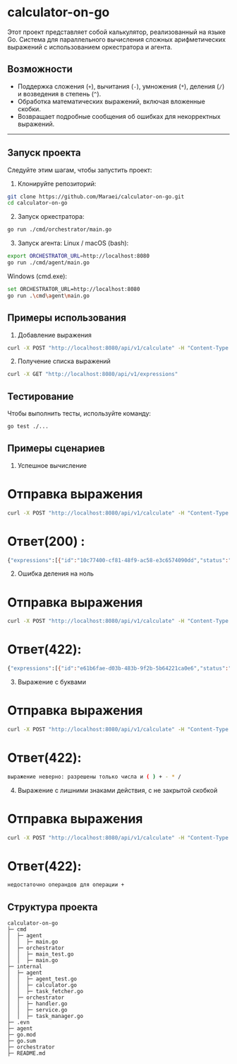 # calculator-on-go

Этот проект представляет собой калькулятор, реализованный на языке Go. Система для параллельного вычисления сложных арифметических выражений с использованием оркестратора и агента.

## Возможности

- Поддержка сложения (`+`), вычитания (`-`), умножения (`*`), деления (`/`) и возведения в степень (`^`).
- Обработка математических выражений, включая вложенные скобки.
- Возвращает подробные сообщения об ошибках для некорректных выражений.

---

## Запуск проекта

Следуйте этим шагам, чтобы запустить проект:

1. Клонируйте репозиторий:
 
```bash
git clone https://github.com/Maraei/calculator-on-go.git
cd calculator-on-go
```

2. Запуск оркестратора:

```bash
go run ./cmd/orchestrator/main.go
```
3. Запуск агента:
Linux / macOS (bash):
```bash
export ORCHESTRATOR_URL=http://localhost:8080
go run ./cmd/agent/main.go
```
Windows (cmd.exe):
```bash
set ORCHESTRATOR_URL=http://localhost:8080
go run .\cmd\agent\main.go
```

## Примеры использования

1. Добавление выражения

```bash
curl -X POST "http://localhost:8080/api/v1/calculate" -H "Content-Type: application/json" -d '{"expression": "3 + 4 * 2"}'
```

2. Получение списка выражений
```bash
curl -X GET "http://localhost:8080/api/v1/expressions"
```

## Тестирование

Чтобы выполнить тесты, используйте команду:

```bash
go test ./...
```

## Примеры сценариев
1. Успешное вычисление
# Отправка выражения
```bash
curl -X POST "http://localhost:8080/api/v1/calculate" -H "Content-Type: application/json" -d '{"expression": "(3 +2)*5 "}'
```
# Ответ(200) :
```bash
{"expressions":[{"id":"10c77400-cf81-48f9-ac58-e3c6574090dd","status":"completed","result":25,"input":"(3 +2)*5 "}]}
```

2. Ошибка деления на ноль

# Отправка выражения
```bash
curl -X POST "http://localhost:8080/api/v1/calculate" -H "Content-Type: application/json" -d '{"expression": "3 / 0 "}'
```
# Ответ(422):
```bash
{"expressions":[{"id":"e61b6fae-d03b-483b-9f2b-5b64221ca0e6","status":"error","error":"деление на ноль","input":"3 / 0"}]}
```

3. Выражение с буквами

# Отправка выражения
```bash
curl -X POST "http://localhost:8080/api/v1/calculate" -H "Content-Type: application/json" -d '{"expression": "df"}'
```
# Ответ(422):
```bash
выражение неверно: разрешены только числа и ( ) + - * /
```
4. Выражение c лишними знаками действия, с не закрытой скобкой

# Отправка выражения
```bash
curl -X POST "http://localhost:8080/api/v1/calculate" -H "Content-Type: application/json" -d '{"expression": "2++5"}'
```
# Ответ(422):
```bash
недостаточно операндов для операции +
```

## Структура проекта

```
calculator-on-go
├─ cmd
│  ├─ agent
│  │  ├─ main.go
│  ├─ orchestrator
│  │  ├─ main_test.go
│  │  ├─ main.go                       
├─ internal
│  ├─ agent
│  │  ├─ agent_test.go            
│  │  ├─ calculator.go 
│  │  ├─ task_fetcher.go
│  ├─ orchestrator
│  │  ├─ handler.go            
│  │  ├─ service.go 
│  │  ├─ task_manager.go                
├─ .evn
├─ agent
├─ go.mod
├─ go.sum                
├─ orchestrator                             
├─ README.md
```